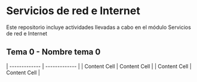 # Servicios de red e Internet
Este repositorio incluye actividades llevadas a cabo en el módulo Servicios de red e Internet

## Tema 0 - Nombre tema 0

| ------------- | ------------- |
| Content Cell  | Content Cell  |
| Content Cell  | Content Cell  |
